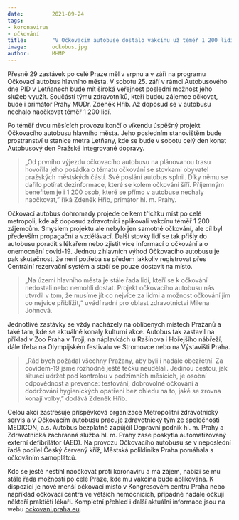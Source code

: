 ```yaml
---
date:         2021-09-24
tags:         
- koronavirus
- očkování
title:        "V Očkovacím autobuse dostalo vakcínu už téměř 1 200 lidí. Jeho provoz o víkendu skončí"
image: 	      ockobus.jpg
author:       MHMP
---
```


Přesně 29 zastávek po celé Praze měl v srpnu a v září na programu Očkovací autobus hlavního města. V sobotu 25. září v rámci Autobusového dne PID v Letňanech bude mít široká veřejnost poslední možnost jeho služeb využít. Součástí týmu zdravotníků, kteří budou zájemce očkovat, bude i primátor Prahy MUDr. Zdeněk Hřib. Až doposud se v autobusu nechalo naočkovat téměř 1 200 lidí.

Po téměř dvou měsících provozu končí o víkendu úspěšný projekt Očkovacího autobusu hlavního města. Jeho posledním stanovištěm bude prostranství u stanice metra Letňany, kde se bude v sobotu celý den konat Autobusový den Pražské integrované dopravy.

> „Od prvního výjezdu očkovacího autobusu na plánovanou trasu hovořila jeho posádka o tématu očkování se stovkami obyvatel pražských městských částí. Své poslání autobus splnil. Díky němu se dařilo potírat dezinformace, které se kolem očkování šíří. Příjemným benefitem je i 1 200 osob, které se přímo v autobuse nechaly naočkovat,” říká Zdeněk Hřib, primátor hl. m. Prahy. 

Očkovací autobus dohromady projede celkem třicítku míst po celé metropoli, kde až doposud zdravotníci aplikovali vakcínu téměř 1 200 zájemcům. Smyslem projektu ale nebylo jen samotné očkování, ale cíl byl především propagační a vzdělávací. Další stovky lidí se tak přišly do autobusu poradit s lékařem nebo zjistit více informací o očkování a o onemocnění covid-19. Jednou z hlavních výhod Očkovacího autobusu je pak skutečnost, že není potřeba se předem jakkoliv registrovat přes Centrální rezervační systém a stačí se pouze dostavit na místo. 

> „Na území hlavního města je stále řada lidí, kteří se k očkování nedostali nebo nemohli dostat. Projekt očkovacího autobusu nás utvrdil v tom, že musíme jít co nejvíce za lidmi a možnost očkování jim co nejvíce přiblížit,“ uvádí radní pro oblast zdravotnictví Milena Johnová.

Jednotlivé zastávky se vždy nacházely na oblíbených místech Pražanů a také tam, kde se aktuálně konaly kulturní akce. Autobus tak zastavil na příklad v Zoo Praha v Troji, na náplavkách u Rašínova i Hořejšího nábřeží, dále třeba na Olympijském festivalu ve Stromovce nebo na Výstavišti Praha.

> „Rád bych požádal všechny Pražany, aby byli i nadále obezřetní. Za covidem-19 jsme rozhodně ještě tečku neudělali. Jedinou cestou, jak situaci udržet pod kontrolou v podzimních měsících, je osobní odpovědnost a prevence: testování, dobrovolné očkování a dodržování hygienických opatření bez ohledu na to, jaké se zrovna konají volby,” dodává Zdeněk Hřib. 

Celou akci zastřešuje příspěvková organizace Metropolitní zdravotnický servis a v Očkovacím autobusu pracuje zdravotnický tým ze společnosti MEDICON, a.s. Autobus bezplatně zapůjčil Dopravní podnik hl. m. Prahy a Zdravotnická záchranná služba hl. m. Prahy zase poskytla automatizovaný externí defibrilátor (AED). Na provozu Očkovacího autobusu se v neposlední řadě podílel Český červený kříž, Městská poliklinika Praha pomáhala s očkováním samoplátců.

Kdo se ještě nestihl naočkovat proti koronaviru a má zájem, nabízí se mu stále řada možností po celé Praze, kde mu vakcína bude aplikována. K dispozici je nové menší očkovací místo v Kongresovém centru Praha nebo například očkovací centra ve větších nemocnicích, případně nadále očkují někteří praktičtí lékaři. Kompletní přehled i další aktuální informace jsou na webu [ockovani.praha.eu](https://ockovani.praha.eu).


